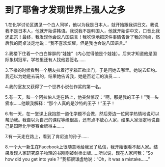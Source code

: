 # 到了耶鲁才发现世界上强人之多

1.在化学讨论区遇见一个白人同学，他以为我是日本人，就开始跟我讲日文。我说我不是日本人，他就开始讲韩语。我说我不是韩国人，他就开始讲中文，口音比我还正宗！最终，我发现他会说八国语言！我吃惊地把这件事情告诉了我的同桌，然后我的同桌淡定地说：“我不喜欢炫耀，但是我也会说八国语言。” 

2.我楼下住着一个白白胖胖的“娃娃”（内心觉得他是个娃娃）。后来才知道他是国际象棋冠军，学校里还有人找他要签名…… 

3.下楼的时候看到一个朋友拉着行李箱正欲出门，于是问她去哪里。她说去纽约。我还以为她是去玩的，结果她告诉我，她是百老汇的演员…… 

4.我的室友又获得了一个世界小说创作奖的第一名。 

5.有一天，和一个阿拉伯人走在路上，他突然惊叹：“啊，那是我的王子！”我一头雾水……他跟我解释：“那个人真的是沙特的王子！”王子！ 

6.有一天，在一堂课上我抱怨一道化学题不会做，然后旁边一位同学热情地说可以帮助我。我自以为自己的课程等级很高，还有点不放心人家，结果人家淡定地说自己是国际化学奥赛金牌得主…… 

7.有一天走在路上，看到了肯尼迪的孙子…… 

8.一个大一新生在Facebook上很随意地给我发了私信，我开始很看不起人家。结果发现人家研究原子物理的书刚刚被剑桥出版……所以说，现在人家问我：“So how did you get into yale？”我都很谦虚地说：“Oh，it was a mistake……”